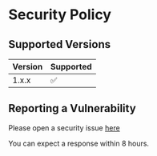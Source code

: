 # Security Policy

## Supported Versions

| Version | Supported          |
| ------- | ------------------ |
| 1.x.x   | :white_check_mark: |

## Reporting a Vulnerability

Please open a security issue [here](https://github.com/kylebrowning/APNSwift/security/advisories)

You can expect a response within 8 hours.
